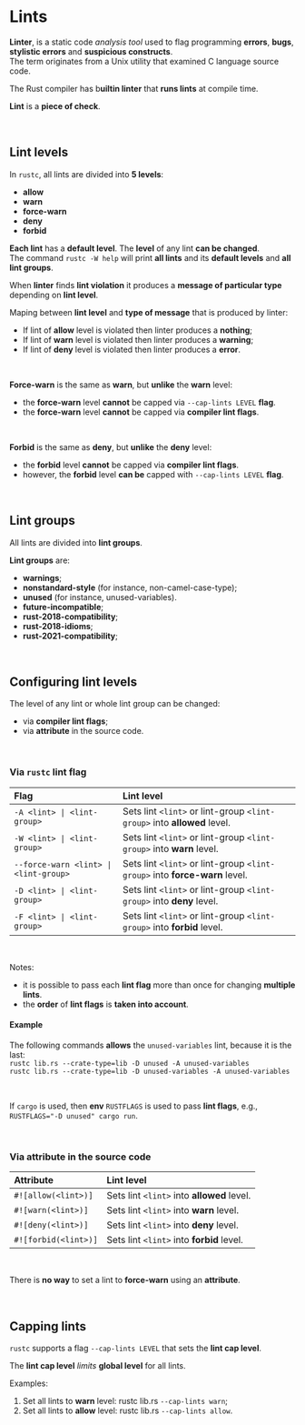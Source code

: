 # Lints
**Linter**, is a static code *analysis tool* used to flag programming **errors**, **bugs**, **stylistic errors** and **suspicious constructs**.<br>
The term originates from a Unix utility that examined C language source code.

The Rust compiler has b**uiltin linter** that **runs lints** at compile time.<br>

**Lint** is a **piece of check**.

<br>

## Lint levels
In ``rustc``, all lints are divided into **5 levels**:
- **allow**
- **warn**
- **force-warn**
- **deny**
- **forbid**

**Each lint** has a **default level**. The **level** of any lint **can be changed**.<br>
The command ``rustc -W help`` will print **all lints** and its **default levels** and **all lint groups**.<br>

When **linter** finds **lint violation** it produces a **message of particular type** depending on **lint level**.<br>

Maping between **lint level** and **type of message** that is produced by linter:
- If lint of **allow** level is violated then linter produces a **nothing**;
- If lint of **warn** level is violated then linter produces a **warning**;
- If lint of **deny** level is violated then linter produces a **error**.

<br>

**Force-warn** is the same as **warn**, but **unlike** the **warn** level:
- the **force-warn** level **cannot** be capped via ``--cap-lints LEVEL`` **flag**.
- the **force-warn** level **cannot** be capped via **compiler lint flags**.

<br>

**Forbid** is the same as **deny**, but **unlike** the **deny** level:
- the **forbid** level **cannot** be capped via **compiler lint flags**. 
- however, the **forbid** level **can be** capped with ``--cap-lints LEVEL`` **flag**.

<br>

## Lint groups
All lints are divided into **lint groups**.

**Lint groups** are:
- **warnings**;
- **nonstandard-style** (for instance, non-camel-case-type);
- **unused** (for instance, unused-variables).
- **future-incompatible**;
- **rust-2018-compatibility**;
- **rust-2018-idioms**;
- **rust-2021-compatibility**;

<br>

## Configuring lint levels
The level of any lint or whole lint group can be changed:
- via **compiler lint flags**;
- via **attribute** in the source code.

<br>

### Via ``rustc`` lint flag
|Flag|Lint level|
|:---|:---------|
|``-A <lint> \| <lint-group>``|Sets lint ``<lint>`` or lint-group ``<lint-group>`` into **allowed** level.|
|``-W <lint> \| <lint-group>``|Sets lint ``<lint>`` or lint-group ``<lint-group>`` into **warn** level.|
|``--force-warn <lint> \| <lint-group>``|Sets lint ``<lint>`` or lint-group ``<lint-group>`` into **force-warn** level.|
|``-D <lint> \| <lint-group>``|Sets lint ``<lint>`` or lint-group ``<lint-group>`` into **deny** level.|
|``-F <lint> \| <lint-group>``|Sets lint ``<lint>`` or lint-group ``<lint-group>`` into **forbid** level.|

<br>

Notes:
- it is possible to pass each **lint flag** more than once for changing **multiple lints**.
- the **order** of **lint flags** is **taken into account**.

#### Example
The following commands **allows** the ``unused-variables`` lint, because it is the last:<br>
``rustc lib.rs --crate-type=lib -D unused -A unused-variables``<br>
``rustc lib.rs --crate-type=lib -D unused-variables -A unused-variables``


<br>

If ``cargo`` is used, then **env** ``RUSTFLAGS`` is used to pass **lint flags**, e.g.,<br>``RUSTFLAGS="-D unused" cargo run``.

<br>

### Via attribute in the source code
|Attribute|Lint level|
|:--------|:---------|
|``#![allow(<lint>)]``|Sets lint ``<lint>`` into **allowed** level.|
|``#![warn(<lint>)]``|Sets lint ``<lint>`` into **warn** level.|
|``#![deny(<lint>)]``|Sets lint ``<lint>`` into **deny** level.|
|``#![forbid(<lint>)]``|Sets lint ``<lint>`` into **forbid** level.|

<br>

There is **no way** to set a lint to **force-warn** using an **attribute**.

<br>

## Capping lints
``rustc`` supports a flag ``--cap-lints LEVEL`` that sets the **lint cap level**.

The **lint cap level** *limits* **global level** for all lints.

Examples:
1.	Set all lints to **warn** level: rustc lib.rs ``--cap-lints warn``;
2.	Set all lints to **allow** level: rustc lib.rs ``--cap-lints allow``.
